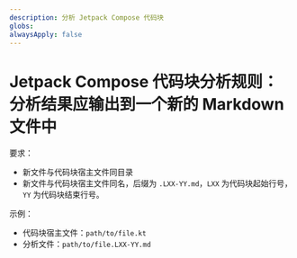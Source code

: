 ```yaml
---
description: 分析 Jetpack Compose 代码块
globs: 
alwaysApply: false
---
```

# Jetpack Compose 代码块分析规则：分析结果应输出到一个新的 Markdown 文件中

要求：

- 新文件与代码块宿主文件同目录
- 新文件与代码块宿主文件同名，后缀为 `.LXX-YY.md`，`LXX` 为代码块起始行号，`YY` 为代码块结束行号。

示例：

- 代码块宿主文件：`path/to/file.kt`
- 分析文件：`path/to/file.LXX-YY.md`
